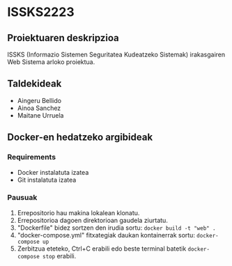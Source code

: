 # ISSKS2223
## Proiektuaren deskripzioa
ISSKS (Informazio Sistemen Seguritatea Kudeatzeko Sistemak) irakasgairen Web Sistema arloko proiektua.
## Taldekideak
- Aingeru Bellido
- Ainoa Sanchez
- Maitane Urruela
## Docker-en hedatzeko argibideak
### Requirements
- Docker instalatuta izatea
- Git instalatuta izatea
### Pausuak
1. Errepositorio hau makina lokalean klonatu.
2. Errepositorioa dagoen direktorioan gaudela ziurtatu.
3. "Dockerfile" bidez sortzen den irudia sortu: `docker build -t "web" .`
4. "docker-compose.yml" fitxategiak daukan kontainerrak sortu: `docker-compose up`
5. Zerbitzua eteteko, Ctrl+C erabili edo beste terminal batetik `docker-compose stop` erabili.
